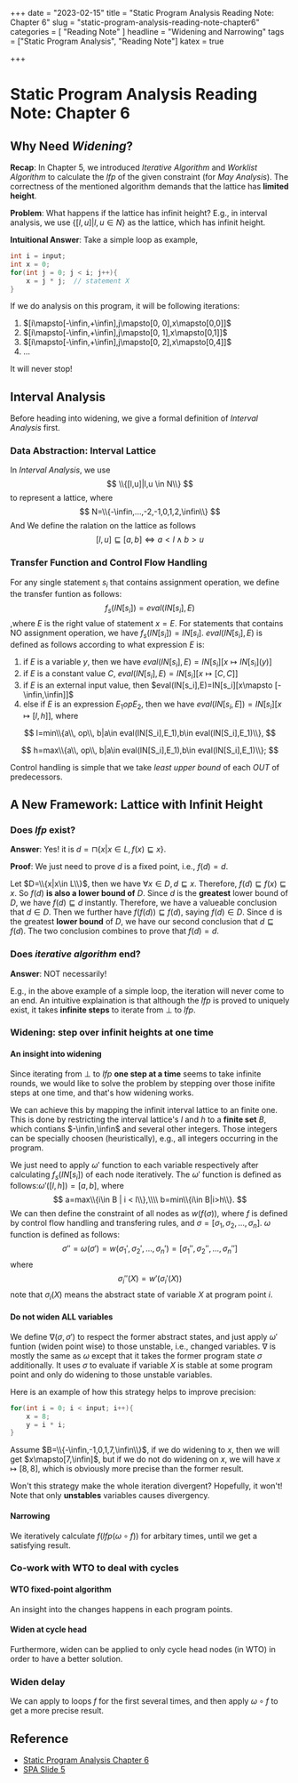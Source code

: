+++
date = "2023-02-15"
title = "Static Program Analysis Reading Note: Chapter 6"
slug = "static-program-analysis-reading-note-chapter6"
categories = [ "Reading Note" ]
headline = "Widening and Narrowing"
tags = ["Static Program Analysis", "Reading Note"]
katex = true

+++

# Static Program Analysis Reading Note: Chapter 6

## Why Need *Widening*?

**Recap**: In Chapter 5, we introduced *Iterative Algorithm* and *Worklist Algorithm* to calculate the $lfp$ of the given constraint (for *May Analysis*). The correctness of the mentioned algorithm demands that the lattice has **limited height**.

**Problem**: What happens if the lattice has infinit height? E.g., in interval analysis, we use $\{[l,u]|l,u \in N \}$ as the lattice, which has infinit height.

**Intuitional Answer**: Take a simple loop as example,

```C
int i = input;
int x = 0;
for(int j = 0; j < i; j++){
    x = j * j;  // statement X
}
```

If we do analysis on this program, it will be following iterations:

1. $[i\mapsto[-\infin,+\infin],j\mapsto[0, 0],x\mapsto[0,0]]$
2. $[i\mapsto[-\infin,+\infin],j\mapsto[0, 1],x\mapsto[0,1]]$
3. $[i\mapsto[-\infin,+\infin],j\mapsto[0, 2],x\mapsto[0,4]]$
4. $...$

It will never stop!

## Interval Analysis

Before heading into widening, we give a formal definition of *Interval Analysis* first.

### Data Abstraction: Interval Lattice

In *Interval Analysis*, we use
$$
\\{[l,u]|l,u \in N\\}
$$
to represent a lattice, where
$$
N=\\{-\infin,...,-2,-1,0,1,2,\infin\\}
$$
And We define the ralation on the lattice as follows
$$
[l,u]\sqsubseteq[a,b] \Longleftrightarrow a<l \wedge b>u
$$

### Transfer Function and Control Flow Handling

For any single statement $s_i$ that contains assignment operation, we define the transfer funtion as follows:
$$
f_s(IN[s_i])=eval(IN[s_i],E)
$$
,where $E$ is the right value of statement $x=E$. For statements that contains NO assignment operation, we have $f_s(IN[s_i])=IN[s_i]$. $eval(IN[s_i], E)$ is defined as follows according to what expression $E$ is:

1. if $E$ is a variable $y$, then we have $eval(IN[s_i],E)=IN[s_i][x\mapsto IN[s_i](y)]$
2. if $E$ is a constant value $C$, $eval(IN[s_i],E)=IN[s_i][x\mapsto [C,C]]$
3. if $E$ is an external input value, then $eval(IN[s_i],E)=IN[s_i][x\mapsto [-\infin,\infin]]$
4. else if $E$ is an expression $E_1 op E_2$, then we have $eval(IN[s_i,E])=IN[s_i][x\mapsto [l,h]]$, where

$$
l=min\\{a\\, op\\, b|a\in eval(IN[S_i],E_1),b\in eval(IN[S_i],E_1)\\},
$$


$$
h=max\\{a\\, op\\, b|a\in eval(IN[S_i],E_1),b\in eval(IN[S_i],E_1)\\};
$$



Control handling is simple that we take *least upper bound* of each $OUT$ of predecessors.

## A New Framework: Lattice with Infinit Height

### Does $lfp$ exist?

**Answer**: Yes! it is $d=\sqcap\{x|x\in L, f(x)\sqsubseteq x\}$.

**Proof**: We just need to prove $d$ is a fixed point, i.e., $f(d) = d$. 

Let $D=\\{x|x\in L\\}$, then we have $\forall x \in D, d\sqsubseteq x$. Therefore, $f(d)\sqsubseteq f(x) \sqsubseteq x$. So $f(d)$ **is also a lower bound of** $D$. Since $d$ is the **greatest** lower bound of $D$, we have $f(d)\sqsubseteq d$ instantly. Therefore, we have a valueable conclusion that $d \in D$. Then we further have $f(f(d))\sqsubseteq f(d)$, saying $f(d)\in D$. Since d is the greatest **lower bound** of $D$, we have our second conclusion that $d \sqsubseteq f(d)$.  The two conclusion combines to prove that $f(d)=d$.

### Does *iterative algorithm* end?

**Answer**: NOT necessarily! 

E.g., in the above example of a simple loop, the iteration will never come to an end. An intuitive explaination is that although the $lfp$ is proved to uniquely exist, it takes **infinite steps** to iterate from $\bot$ to $lfp$. 

### Widening: step over infinit heights at one time

#### An insight into widening

Since iterating from $\bot$ to $lfp$ **one step at a time** seems to take infinite rounds, we would like to solve the problem by stepping over those inifite steps at one time, and that's how widening works.

We can achieve this by mapping the infinit interval lattice to an finite one. This is done by restricting the interval lattice's $l$ and $h$ to a **finite set** $B$, which contians $-\infin,\infin$ and several other integers. Those integers can be specially choosen (heuristically), e.g., all integers occurring in the program.  

We just need to apply $\omega'$ function to each variable respectively after calculating $f_s(IN[s_i])$ of each node iteratively. The $\omega'$ function is defined as follows:$\omega'([l,h])=[a, b]$, where
$$
a=max\\{i\in B | i < l\\},\\\\ b=min\\{i\in B|i>h\\}.
$$
We can then define the constraint of all nodes as $w(f(\sigma))$, where $f$ is defined by control flow handling and transfering rules, and $\sigma =[\sigma_1, \sigma_2, ..., \sigma_n]$. $\omega$ function is defined as follows:
$$
\sigma''=\omega(\sigma')=w(\sigma_1', \sigma_2', ..., \sigma_n')=[\sigma_1'', \sigma_2'', ..., \sigma_n'']
$$
where
$$
\sigma_i''(X)=w'(\sigma_i'(X))
$$
note that $\sigma_i(X)$ means the abstract state of variable $X$ at program point $i$.

#### Do not widen ALL variables

We define $\nabla (\sigma, \sigma')$ to respect the former abstract states, and just apply $\omega'$ funtion (widen point wise) to those unstable, i.e., changed variables. $\nabla$ is mostly the same as $\omega$ except that it takes the former program state $\sigma$ additionally. It uses $\sigma$ to evaluate if variable $X$ is stable at some program point and only do widening to those unstable variables.

Here is an example of how this strategy helps to improve precision:

```C
for(int i = 0; i < input; i++){
    x = 8;
    y = i * i;
}
```

Assume $B=\\{-\infin,-1,0,1,7,\infin\\}$, if we do widening to $x$, then we will get $x\mapsto[7,\infin]$, but if we do not do widening on $x$, we will have $x\mapsto [8,8]$, which is obviously more precise than the former result.



Won't this strategy make the whole iteration divergent? Hopefully, it won't! Note that only **unstables** variables causes divergency. 

#### Narrowing

We iteratively calculate $f(lfp(\omega \circ f))$ for arbitary times, until we get a satisfying result.



### Co-work with WTO to deal with cycles

#### WTO fixed-point algorithm

An insight into the changes happens in each program points.

#### Widen at cycle head

Furthermore, widen can be applied to only cycle head nodes (in WTO) in order to have a better solution.

### Widen delay

We can apply to loops $f$ for the first several times, and then apply $\omega \circ f$ to get a more precise result.



## Reference

- [Static Program Analysis Chapter 6](https://cs.au.dk/~amoeller/spa/)
- [SPA Slide 5](https://cs.au.dk/~amoeller/spa/5-widening-and-narrowing.pdf)

